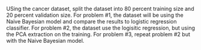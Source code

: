 USing the cancer dataset, split the dataset into 80 percent training size and 20 percent validation
size. For problem #1, the dataset will be using the Naive Bayesian model and compare
the results to logistic regression classifier. For problem #2, the dataset use 
the logisitic regression, but using the PCA extraction on the training. For
problem #3, repeat problem #2 but with the Naive Bayesian model. 